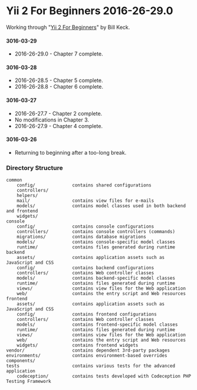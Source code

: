 Yii 2 For Beginners 2016-26-29.0
================================

Working through "[Yii 2 For Beginners](https://leanpub.com/yii2forbeginners)" by Bill Keck.

#### 3016-03-29

* 2016-26-29.0 - Chapter 7 complete.

#### 3016-03-28

* 2016-26-28.5 - Chapter 5 complete.
* 2016-26-28.8 - Chapter 6 complete.

#### 3016-03-27

* 2016-26-27.7 - Chapter 2 complete.
* No modifications in Chapter 3.
* 2016-26-27.9 - Chapter 4 complete.

#### 3016-03-26

* Returning to beginning after a too-long break.

### Directory Structure

```
common
    config/              contains shared configurations
    controllers/
    helpers/
    mail/                contains view files for e-mails
    models/              contains model classes used in both backend and frontend
    widgets/
console
    config/              contains console configurations
    controllers/         contains console controllers (commands)
    migrations/          contains database migrations
    models/              contains console-specific model classes
    runtime/             contains files generated during runtime
backend
    assets/              contains application assets such as JavaScript and CSS
    config/              contains backend configurations
    controllers/         contains Web controller classes
    models/              contains backend-specific model classes
    runtime/             contains files generated during runtime
    views/               contains view files for the Web application
    web/                 contains the entry script and Web resources
frontend
    assets/              contains application assets such as JavaScript and CSS
    config/              contains frontend configurations
    controllers/         contains Web controller classes
    models/              contains frontend-specific model classes
    runtime/             contains files generated during runtime
    views/               contains view files for the Web application
    web/                 contains the entry script and Web resources
    widgets/             contains frontend widgets
vendor/                  contains dependent 3rd-party packages
environments/            contains environment-based overrides
components/
tests                    contains various tests for the advanced application
    codeception/         contains tests developed with Codeception PHP Testing Framework
```
